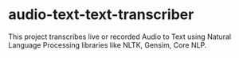 # audio-text-text-transcriber
This project transcribes live or recorded Audio to Text using Natural Language Processing libraries like NLTK, Gensim, Core NLP.
